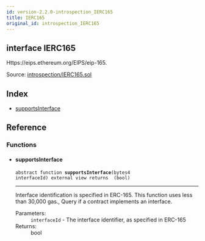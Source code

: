 ```yaml
---
id: version-2.2.0-introspection_IERC165
title: IERC165
original_id: introspection_IERC165
---
```


<div class="contract-doc"><div class="contract"><h2 class="contract-header"><span class="contract-kind">interface</span> IERC165</h2><p class="description">Https://eips.ethereum.org/EIPS/eip-165.</p><div class="source">Source: <a href="https://github.com/OpenZeppelin/zeppelin-solidity/blob/v2.2.0/contracts/introspection/IERC165.sol" target="_blank">introspection/IERC165.sol</a></div></div><div class="index"><h2>Index</h2><ul><li><a href="introspection_IERC165.html#supportsInterface">supportsInterface</a></li></ul></div><div class="reference"><h2>Reference</h2><div class="functions"><h3>Functions</h3><ul><li><div class="item function"><span id="supportsInterface" class="anchor-marker"></span><h4 class="name">supportsInterface</h4><div class="body"><code class="signature"><span>abstract </span>function <strong>supportsInterface</strong><span>(bytes4 interfaceId) </span><span>external </span><span>view </span><span>returns  (bool) </span></code><hr/><div class="description"><p>Interface identification is specified in ERC-165. This function uses less than 30,000 gas., Query if a contract implements an interface.</p></div><dl><dt><span class="label-parameters">Parameters:</span></dt><dd><div><code>interfaceId</code> - The interface identifier, as specified in ERC-165</div></dd><dt><span class="label-return">Returns:</span></dt><dd>bool</dd></dl></div></div></li></ul></div></div></div>

